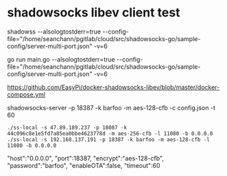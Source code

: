 # shadowsocks libev client test

shadowss --alsologtostderr=true --config-file="/home/seanchann/pgitlab/cloud/src/shadowsocks-go/sample-config/server-multi-port.json" -v=6


go run main.go --alsologtostderr=true --config-file="/home/seanchann/pgitlab/cloud/src/shadowsocks-go/sample-config/server-multi-port.json" -v=6

https://github.com/EasyPi/docker-shadowsocks-libev/blob/master/docker-compose.yml

shadowsocks-server -p 18387 -k barfoo -m aes-128-cfb -c config.json -t 60
```
./ss-local -s 47.89.189.237 -p 18087 -k 44c096c8e1e5fd7a85ea0bbe4623778d -m aes-256-cfb -l 11080 -b 0.0.0.0
./ss-local -s 192.168.137.191 -p 18387 -k barfoo -m aes-128-cfb -l 11080 -b 0.0.0.0
```
"host":"0.0.0.0",
"port":18387,
"encrypt":"aes-128-cfb",
"password":"barfoo",
"enableOTA":false,
"timeout":60
